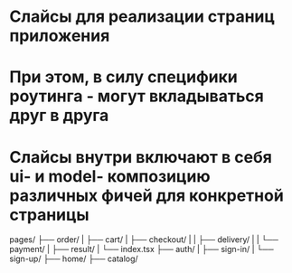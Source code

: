 # Слайсы для реализации страниц приложения

# При этом, в силу специфики роутинга - могут вкладываться друг в друга

# Слайсы внутри включают в себя ui- и model- композицию различных фичей для конкретной страницы

pages/
├── order/
| ├── cart/
| ├── checkout/
| | ├── delivery/
| | └── payment/
| ├── result/
| └── index.tsx
├── auth/
| ├── sign-in/
| └── sign-up/
├── home/
├── catalog/

